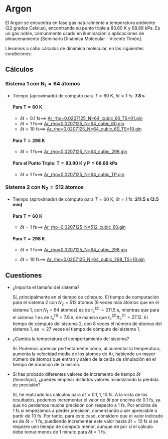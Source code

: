 # Argon #

El Argon se encuentra en fase gas naturalmente a temperatura ambiente (22 grados Celsius), encontrando su punto triple a 83.80 K y 68.89 kPa. Es un gas noble, comunmente usado en iluminación o aplicaciones de almacenamiento [Seminario Dinámica Molecular - Vicente Timón].

Llevamos a cabo cálculos de dinámica molecular, en las siguientes condiciones:

## Cálculos ##

### Sistema 1 con $\boldsymbol{N_1=64}$ átomos ###

- Tiempo (aproximado) de cómputo para $T=60\ \mathrm{K},\ \delta t = 1\ \mathrm{fs}$: **7.8 s**

    #### Para $\boldsymbol{T=60\ \mathrm{K}}$ ####

    - $\delta t = 0.1\ \mathrm{fs} \implies$ [Ar_rho=0.0207125_N=64_cubic_60_TS=01.gin](https://github.com/jaqg/GULP/blob/main/Proyectos/Ejercicios_Vicente/Ar/N%3D64/T%3D60K/TS%3D0.1fs/Ar_rho%3D0.0207125_N%3D64_cubic_60_TS%3D01.gin)
    - $\delta t = 1\ \mathrm{fs} \implies$ [Ar_rho=0.0207125_N=64_cubic_60.gin](https://github.com/jaqg/GULP/blob/main/Proyectos/Ejercicios_Vicente/Ar/N%3D64/T%3D60K/TS%3D1fs/Ar_rho%3D0.0207125_N%3D64_cubic_60.gin)
    - $\delta t = 10\ \mathrm{fs} \implies$ [Ar_rho=0.0207125_N=64_cubic_60_TS=10.gin](https://github.com/jaqg/GULP/blob/main/Proyectos/Ejercicios_Vicente/Ar/N%3D64/T%3D60K/TS%3D10fs/Ar_rho%3D0.0207125_N%3D64_cubic_60_TS%3D10.gin)

    #### Para $\boldsymbol{T=298\ \mathrm{K}}$ ####

    - $\delta t = 1\ \mathrm{fs} \implies$ [Ar_rho=0.0207125_N=64_cubic_298.gin](https://github.com/jaqg/GULP/blob/main/Proyectos/Ejercicios_Vicente/Ar/N%3D64/T%3D298K/TS%3D1fs/Ar_rho%3D0.0207125_N%3D64_cubic_298.gin)


    #### Para el **Punto Triple**: $\boldsymbol{T=83.80\ \mathrm{K}}$ y $\boldsymbol{P=68.89\ \mathrm{kPa}}$ ####

    - $\delta t = 1\ \mathrm{fs} \implies$ [Ar_rho=0.0207125_N=64_cubic_TP.gin](https://github.com/jaqg/GULP/blob/main/Proyectos/Ejercicios_Vicente/Ar/N%3D64/Punto_triple/TS%3D1fs/Ar_rho%3D0.0207125_N%3D64_cubic_TP.gin)

### Sistema 2 con $\boldsymbol{N_2=512}$ átomos ###

- Tiempo (aproximado) de cómputo para $T=60\ \mathrm{K},\ \delta t = 1\ \mathrm{fs}$: **211.5 s (3.5 min)**

    #### Para $\boldsymbol{T=60\ \mathrm{K}}$ ####

    - $\delta t = 1\ \mathrm{fs} \implies$ [Ar_rho=0.0207125_N=512_cubic_60.gin](https://github.com/jaqg/GULP/blob/main/Proyectos/Ejercicios_Vicente/Ar/N%3D512/T%3D60K/TS%3D1fs/Ar_rho%3D0.0207125_N%3D512_cubic_60.gin)

    #### Para $\boldsymbol{T=298\ \mathrm{K}}$ ####

    - $\delta t = 1\ \mathrm{fs} \implies$ [Ar_rho=0.0207125_N=64_cubic_298.gin](https://github.com/jaqg/GULP/blob/main/Proyectos/Ejercicios_Vicente/Ar/N%3D512/T%3D298K/TS%3D1fs/Ar_rho%3D0.0207125_N%3D512_cubic_298.gin)

    - $\delta t = 10\ \mathrm{fs} \implies$ [Ar_rho=0.0207125_N=64_cubic_298_TS=10.gin](https://github.com/jaqg/GULP/blob/main/Proyectos/Ejercicios_Vicente/Ar/N%3D512/T%3D298K/TS%3D10fs/Ar_rho%3D0.0207125_N%3D512_cubic_298_TS%3D10.gin)

## Cuestiones ##

- ¿Importa el tamaño del sistema?

    Sí, principalmente en el tiempo de cómputo. El tiempo de computación para el sistema 2 con $N_2=512$ átomos (8 veces más átomos que en el sistema 1, con $N_1=64$ átomos) es de $t_{c}^{(2)}=211.5\ \mathrm{s}$, mientras que para el sistema 1 es de $t_{c}^{(1)}=7.8\ \mathrm{s}$, de manera que $t_{c}^{(2)}/t_{c}^{(1)} = 27.12$. El tiempo de cómputo del sistema 2, con 8 veces el número de átomos del sistema 1, es $\approx 27$ veces el tiempo de cómputo del sistema 1.

- ¿Cambia la temperatura el comportamiento del sistema?

    Sí. Podemos apreciar perfectamente cómo, al aumentar la temperatura, aumenta la velocidad media de los átomos de Ar, habiendo un mayor número de átomos que entran y salen de la celda de simulación en el tiempo de duración de la misma.

- Si has probado diferentes valores de incremento de tiempo $\delta t$ (*timesteps*), ¿puedes emplear distintos valores minimizando la pérdida de precisión?

    Sí, he realizado los cálculos para $\delta t = 0.1,1,10\ \mathrm{fs}$. A la vista de los resultados, podemos incrementar el valor de $\delta t$ por encima de $0.1\ \mathrm{fs}$, ya que no perdemos mucha precisión con respecto a $1\ \mathrm{fs}$. Por encima de $1\ \mathrm{fs}$ sí empezamos a perder precisión, comenzando a ser apreciable a partir de $10\ \mathrm{fs}$. Por tanto, para este caso, considero que el valor indicado es de $\delta t = 1\ \mathrm{fs}$, puediendo incrementar este valor hasta $\delta t = 10\ \mathrm{fs}$ si se requiere unn tiempo de cómputo menor, aunque de por sí el cálculo debe tomar menos de 1 minuto para $\delta t = 1\ \mathrm{fs}$.
